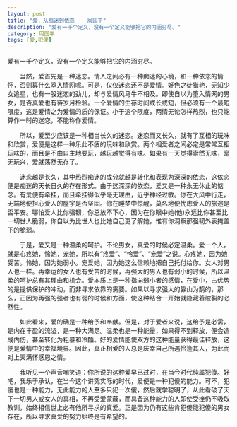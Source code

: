 ```yaml
---
layout: post
title: "爱，从痴迷到依恋 ---周国平"
description: "爱有一千个定义，没有一个定义能够把它的内涵穷尽。"
category: 周国平
tags: [爱,犯傻]
---
```



爱有一千个定义，没有一个定义能够把它的内涵穷尽。  

　　当然，爱首先是一种迷恋。情人之间必有一种痴迷的心境，和一种依恋的情怀，否则算什么堕入情网呢。可是，仅仅迷恋还不是爱情。好色之徒猎艳，无知少女追星，也有一股迷恋的劲儿，却与爱情风马牛不相及。即使自以为堕入情网的男女，是否真爱也有待岁月检验。一个爱情的生存时间或长或短，但必须有一个最短限度，这是爱情之为爱情的质的保证。小于这个限度，两情无论怎样热烈，也只能算作一时的迷恋，不能称作爱情。 

　　所以，爱至少应该是一种相当长久的迷恋。迷恋而又长久，就有了互相的玩味和欣赏，爱便是这样一种乐此不疲的玩味和欣赏。两个相爱者之间必定是常常互相玩味的，而且是不由自主地要玩，越玩越觉得有味。如果有一天觉得索然无味，毫无玩兴，爱就荡然无存了。 

　　迷恋越是长久，其中热烈痴迷的成分就越是转化和表现为深深的依恋，这依恋便是痴迷的天长日久的存在形式。由于这深深的依恋，爱又是一种永无休止的惦念。有爱便有牵挂，而且牵挂得似乎毫无理由，近乎神经过敏。你在大风中行走，无端地便担心爱人的屋宇是否坚固。你在睡梦中惊醒，莫名地便忧虑爱人的旅途是否平安。哪怕爱人比你强韧，你总放不下心，因为在你眼中她(他)永远比你甚至比一切世人脆弱，你自以为比世人也比她自己更了解她，惟有你洞察那强韧外表掩盖下的脆弱。 

　　于是，爱又是一种温柔的呵护。不论男女，真爱的时候必定温柔。爱一个人，就是心疼她，怜她，宠她，所以有“疼爱”、“怜爱”、“宠爱”之说。心疼她，因为她受苦。怜她，因为她弱小。宠爱她，因为她这么信赖地把自己托付给你。女人对男人也一样。再幸运的女人也有受苦的时候，再强大的男人也有弱小的时候，所以温柔的呵护总有其理由和机会。爱本质上是一种指向弱小者的感情，在爱中，占优势的是提供保护的冲动，而非寻求依靠的需要。如果以寻求强大的靠山为鹄的，那么，正因为再强的强者也有弱的时候和方面，使这种结合一开始就隐藏着破裂的必然性。 

　　如此看来，爱的确是一种给予和奉献。但是，对于爱者来说，这给予是必需，是内在丰盈的流溢，是一种大满足。温柔也是一种能量，如果得不到释放，便会造成内伤，甚至转化为粗暴和冷酷。好的爱情能使双方的这种能量获得最佳释放，这便是爱情中的幸福境界。因此，真正相爱的人总是庆幸自己所遇恰逢其人，为此而对上天满怀感恩之情。 

　　我听见一个声音嘲笑道：你所说的这种爱早已过时，在当今时代纯属犯傻。好吧，我乐于承认，在当今这个讲究实际的时代，爱便是一种犯傻的能力。可不，犯傻也是一种能力，无此能力的人至多只犯一次傻，然后就学聪明了，从此看破了天下一切男人或女人的真相，不再受爱蒙蔽，而具备这种能力的人即使受挫仍不吸取教训，始终相信世上必有他所寻求的真爱。正是因为仍有这些肯犯傻能犯傻的男女存在，所以寻求真爱的努力始终是有希望的。 

